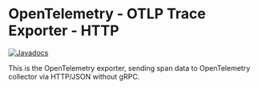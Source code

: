 # OpenTelemetry - OTLP Trace Exporter - HTTP

[![Javadocs][javadoc-image]][javadoc-url]

This is the OpenTelemetry exporter, sending span data to OpenTelemetry collector via HTTP/JSON without gRPC.

[javadoc-image]: https://www.javadoc.io/badge/io.opentelemetry/opentelemetry-exporter-otlp-http-trace.svg
[javadoc-url]: https://www.javadoc.io/doc/io.opentelemetry/opentelemetry-exporter-otlp-http-trace
